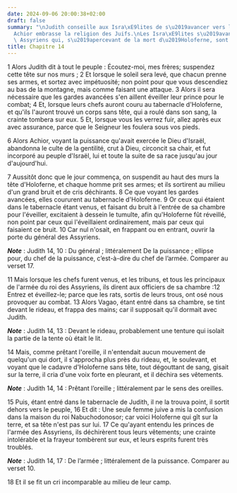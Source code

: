 ```yaml
---
date: 2024-09-06 20:00:38+02:00
draft: false
summary: "\nJudith conseille aux Isra\xE9lites de s\u2019avancer vers les Assyriens.\n\
  Achior embrasse la religion des Juifs.\nLes Isra\xE9lites s\u2019avancent vers les\
  \ Assyriens qui, s\u2019apercevant de la mort d\u2019Holoferne, sont saisis de trouble.\n"
title: Chapitre 14
---
```





1 Alors Judith dit à tout le peuple : Écoutez-moi, mes frères; suspendez cette tête sur nos murs ; 2 Et lorsque le soleil sera levé, que chacun prenne ses armes, et sortez avec impétuosité; non point pour que vous descendiez au bas de la montagne, mais comme faisant une attaque. 3 Alors il sera nécessaire que les gardes avancées s'en aillent éveiller leur prince pour le combat; 4 Et, lorsque leurs chefs auront couru au tabernacle d'Holoferne, et qu'ils l'auront trouvé un corps sans tête, qui a roulé dans son sang, la crainte tombera sur eux. 5 Et, lorsque vous les verrez fuir, allez après eux avec assurance, parce que le Seigneur les foulera sous vos pieds.


6 Alors Achior, voyant la puissance qu'avait exercée le Dieu d'Israël, abandonna le culte de la gentilité, crut à Dieu, circoncit sa chair, et fut incorporé au peuple d'Israël, lui et toute la suite de sa race jusqu'au jour d'aujourd'hui.


7 Aussitôt donc que le jour commença, on suspendit au haut des murs la tête d'Holoferne, et chaque homme prit ses armes; et ils sortirent au milieu d'un grand bruit et de cris déchirants. 8 Ce que voyant les gardes avancées, elles coururent au tabernacle d'Holoferne. 9 Or ceux qui étaient dans le tabernacle étant venus, et faisant du bruit à l'entrée de sa chambre pour l'éveiller, excitaient à dessein le tumulte, afin qu'Holoferne fût réveillé, non point par ceux qui l'éveillaient ordinairement, mais par ceux qui faisaient ce bruit. 10 Car nul n'osait, en frappant ou en entrant, ouvrir la porte du général des Assyriens.

***Note*** :  Judith 14, 10 : Du général ; littéralement De la puissance ; ellipse pour, du chef de la puissance, c’est-à-dire du chef de l’armée. Comparer au verset 17.

11 Mais lorsque les chefs furent venus, et les tribuns, et tous les principaux de l'armée du roi des Assyriens, ils dirent aux officiers de sa chambre :12 Entrez et éveillez-le; parce que les rats, sortis de leurs trous, ont osé nous provoquer au combat. 13 Alors Vagao, étant entré dans sa chambre, se tint devant le rideau, et frappa des mains; car il supposait qu'il dormait avec Judith.

***Note*** :  Judith 14, 13 : Devant le rideau, probablement une tenture qui isolait la partie de la tente où était le lit.

14 Mais, comme prêtant l'oreille, il n'entendait aucun mouvement de quelqu'un qui dort, il s'approcha plus près du rideau, et, le soulevant, et voyant que le cadavre d'Holoferne sans tête, tout dégouttant de sang, gisait sur la terre, il cria d'une voix forte en pleurant, et il déchira ses vêtements.

***Note*** :  Judith 14, 14 : Prêtant l’oreille ; littéralement par le sens des oreilles.

15 Puis, étant entré dans le tabernacle de Judith, il ne la trouva point, il sortit dehors vers le peuple, 16 Et dit : Une seule femme juive a mis la confusion dans la maison du roi Nabuchodonosor; car voici Holoferne qui gît sur la terre, et sa tête n'est pas sur lui. 17 Ce qu'ayant entendu les princes de l'armée des Assyriens, ils déchirèrent tous leurs vêtements; une crainte intolérable et la frayeur tombèrent sur eux, et leurs esprits furent très troublés.

***Note*** :  Judith 14, 17 : De l’armée ; littéralement de la puissance. Comparer au verset 10.

18 Et il se fit un cri incomparable au milieu de leur camp.

